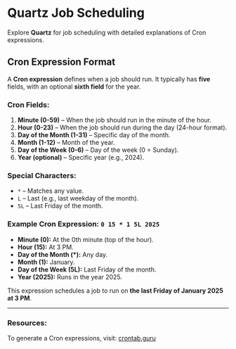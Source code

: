 # Quartz Job Scheduling

Explore **Quartz** for job scheduling with detailed explanations of Cron expressions.

## Cron Expression Format

A **Cron expression** defines when a job should run. It typically has **five** fields, with an optional **sixth field** for the year.

### Cron Fields:
1. **Minute (0-59)** – When the job should run in the minute of the hour.
2. **Hour (0-23)** – When the job should run during the day (24-hour format).
3. **Day of the Month (1-31)** – Specific day of the month.
4. **Month (1-12)** – Month of the year.
5. **Day of the Week (0-6)** – Day of the week (0 = Sunday).
6. **Year (optional)** – Specific year (e.g., 2024).

### Special Characters:
- `*` – Matches any value.
- `L` – Last (e.g., last weekday of the month).
- `5L` – Last Friday of the month.

### Example Cron Expression: `0 15 * 1 5L 2025`
- **Minute (0):** At the 0th minute (top of the hour).
- **Hour (15):** At 3 PM.
- **Day of the Month (*):** Any day.
- **Month (1):** January.
- **Day of the Week (5L):** Last Friday of the month.
- **Year (2025):** Runs in the year 2025.

This expression schedules a job to run on **the last Friday of January 2025 at 3 PM**.

---

### Resources:
To generate a Cron expressions, visit: [crontab.guru](https://crontab.guru/)

